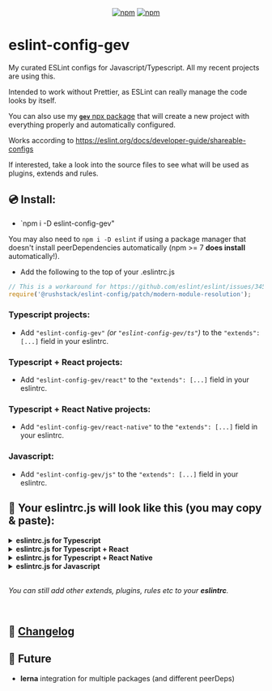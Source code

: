 <div align="center">

[![npm](https://img.shields.io/npm/v/eslint-config-gev)](https://www.npmjs.com/package/eslint-config-gev)
[![npm](https://img.shields.io/npm/dw/eslint-config-gev)](https://www.npmjs.com/package/eslint-config-gev)

</div>


# eslint-config-gev

My curated ESLint configs for Javascript/Typescript. All my recent projects are using this.

Intended to work without Prettier, as ESLint can really manage the code looks by itself.

You can also use my [**`gev`** npx package](https://github.com/srbrahma/gev) that will create a new project with everything properly and automatically configured.

Works according to https://eslint.org/docs/developer-guide/shareable-configs


If interested, take a look into the source files to see what will be used as plugins, extends and rules.


## 💿 Install:

* `npm i -D eslint-config-gev"

You may also need to `npm i -D eslint` if using a package manager that doesn't install peerDependencies automatically (npm >= 7 **does install** automatically!).
* Add the following to the top of your .eslintrc.js

```js
// This is a workaround for https://github.com/eslint/eslint/issues/3458
require('@rushstack/eslint-config/patch/modern-module-resolution');
```

### Typescript projects:
* Add `"eslint-config-gev"` *(or `"eslint-config-gev/ts"`)* to the `"extends": [...]` field in your eslintrc.

### Typescript + React projects:
* Add `"eslint-config-gev/react"` to the `"extends": [...]` field in your eslintrc.

### Typescript + React Native projects:
* Add `"eslint-config-gev/react-native"` to the `"extends": [...]` field in your eslintrc.

### Javascript:
* Add `"eslint-config-gev/js"` to the `"extends": [...]` field in your eslintrc.




## 🦉 Your eslintrc.js will look like this (you may copy & paste):


<details><summary><b>eslintrc.js for Typescript</b></summary>

```js
// This is a workaround for https://github.com/eslint/eslint/issues/3458
require('@rushstack/eslint-config/patch/modern-module-resolution');

module.exports = {
  "env": {
    "es2021": true,
    "node": true
  },
  "extends": [
    "plugin:@typescript-eslint/recommended-requiring-type-checking", // *1
    "eslint-config-gev", // https://github.com/SrBrahma/eslint-config-gev-gev
  ],
  "parser": "@typescript-eslint/parser",
  "parserOptions": {
    "tsconfigRootDir": __dirname, // *1
    "project": ['./tsconfig.json'], // *1
    "ecmaVersion": 12,
    "sourceType": "module",
  },
  "ignorePatterns": [
    "/lib/**/*", // Ignore built files.
    "/dist/**/*",
    "/.eslintrc.js" // Ignore itself
  ],
  "rules": {
  }
};

// [*1]: Optional but improves the linting for Typescript:
// https://github.com/typescript-eslint/typescript-eslint/blob/master/docs/getting-started/linting/TYPED_LINTING.md#getting-started---linting-with-type-information

```
</details>


<details><summary><b>eslintrc.js for Typescript + React</b></summary>

```js
// This is a workaround for https://github.com/eslint/eslint/issues/3458
require('@rushstack/eslint-config/patch/modern-module-resolution');

module.exports = {
  "env": {
    "es2021": true,
    "node": true,
  },
  "extends": [
    "plugin:@typescript-eslint/recommended-requiring-type-checking", // *1
    "eslint-config-gev/react", // https://github.com/SrBrahma/eslint-config-gev
  ],
  "parser": "@typescript-eslint/parser",
  "parserOptions": {
    "tsconfigRootDir": __dirname, // *1
    "project": ['./tsconfig.json'], // *1
    "ecmaVersion": 12,
    "sourceType": "module",
    "ecmaFeatures": { // To support .jsx files
      "jsx": true
    }
  },
  "ignorePatterns": [
    "/lib/**/*", // Ignore built files.
    "/dist/**/*",
    "/.eslintrc.js" // Ignore itself
  ],
  "rules": {
  }
};

// [*1]: https://github.com/typescript-eslint/typescript-eslint/blob/master/docs/getting-started/linting/TYPED_LINTING.md#getting-started---linting-with-type-information
```

</details>


<details><summary><b>eslintrc.js for Typescript + React Native</b></summary>

```js
// This is a workaround for https://github.com/eslint/eslint/issues/3458
require('@rushstack/eslint-config/patch/modern-module-resolution');

module.exports = {
  "env": {
    "es2021": true,
    "node": true,
    "react-native/react-native": true // *2
  },
  "extends": [
    "plugin:@typescript-eslint/recommended-requiring-type-checking", // *1
    "eslint-config-gev/react-native", // https://github.com/SrBrahma/eslint-config-gev
  ],
  "parser": "@typescript-eslint/parser",
  "parserOptions": {
    "tsconfigRootDir": __dirname, // *1
    "project": ['./tsconfig.json'], // *1
    "ecmaVersion": 12,
    "sourceType": "module",
    "ecmaFeatures": { // *2
      "jsx": true
    }
  },
  "ignorePatterns": [
    "/lib/**/*", // Ignore built files.
    "/dist/**/*",
    "/.eslintrc.js" // Ignore itself
  ],
  "rules": {
  }
};

// [*1]: https://github.com/typescript-eslint/typescript-eslint/blob/master/docs/getting-started/linting/TYPED_LINTING.md#getting-started---linting-with-type-information
// [*2]: https://github.com/Intellicode/eslint-plugin-react-native#configuration
```

</details>




<details><summary><b>eslintrc.js for Javascript</b></summary>

```js
module.exports = {
  "env": {
    "es2021": true,
    "node": true,
  },
  "extends": [
    "eslint-config-gev/js", // https://github.com/SrBrahma/eslint-config-gev
  ],
  "ignorePatterns": [
    "/.eslintrc.js" // Ignore itself
  ],
  "rules": {
  }
};

```

</details>



</br>

*You can still add other extends, plugins, rules etc to your **eslintrc**.*

</br>

## 📰 [Changelog](./CHANGELOG.md)

## 🔮 Future

* **lerna** integration for multiple packages (and different peerDeps)
